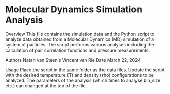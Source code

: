 # Molecular Dynamics Simulation Analysis
Overview
This file contains the simulation data and the Python script  to analyze data obtained from a Molecular Dynamics (MD) simulation of a system of particles. The script performs various analyses including the calculation of pair correlation functions and pressure measurements.

Authors
Natan van Steenis
Vincent van Rie
Date March 22, 2024

Usage
Place the script in the same folder as the data files.
Update the script with the desired temperature (T) and density (rho) configurations to be analyzed.
The parameters of the analysis (which times to analyse,bin_size etc.) can changed at the top of the file. 
